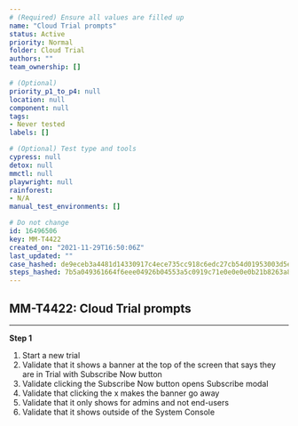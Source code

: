 ```yaml
---
# (Required) Ensure all values are filled up
name: "Cloud Trial prompts"
status: Active
priority: Normal
folder: Cloud Trial
authors: ""
team_ownership: []

# (Optional)
priority_p1_to_p4: null
location: null
component: null
tags: 
- Never tested
labels: []

# (Optional) Test type and tools
cypress: null
detox: null
mmctl: null
playwright: null
rainforest: 
- N/A
manual_test_environments: []

# Do not change
id: 16496506
key: MM-T4422
created_on: "2021-11-29T16:50:06Z"
last_updated: ""
case_hashed: de9eceb3a4481d14330917c4ece735cc918c6edc27cb54d01953003d5eb6b0635243d20c37e44f1d12c7d485d196f235
steps_hashed: 7b5a049361664f6eee04926b04553a5c0919c71e0e0e0e0b21b8263a8cf61413fca12c31e1e5820ff7715cf5ed66a554
---
```


<!-- (Auto-generated) Based on frontmatter's "key" and "name" -->

## MM-T4422: Cloud Trial prompts

---

**Step 1**

1. Start a new trial
2. Validate that it shows a banner at the top of the screen that says they are in Trial with Subscribe Now button
3. Validate clicking the Subscribe Now button opens Subscribe modal
4. Validate that clicking the x makes the banner go away
5. Validate that it only shows for admins and not end-users
6. Validate that it shows outside of the System Console

